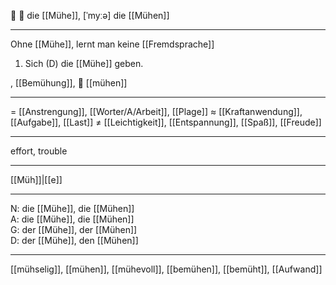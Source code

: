 🔵 💪 die [[Mühe]], [ˈmyːə]
die [[Mühen]]

---
Ohne [[Mühe]], lernt man keine [[Fremdsprache]]

1. Sich (D) die [[Mühe]] geben.

, [[Bemühung]], 💪 [[mühen]]

---
= [[Anstrengung]], [[Worter/A/Arbeit]], [[Plage]]
≈ [[Kraftanwendung]], [[Aufgabe]], [[Last]]
≠ [[Leichtigkeit]], [[Entspannung]], [[Spaß]], [[Freude]]

---
effort, trouble

---
[[Müh]]|[[e]]

---
N: die [[Mühe]], die [[Mühen]]  
A: die [[Mühe]], die [[Mühen]]  
G: der [[Mühe]], der [[Mühen]]  
D: der [[Mühe]], den [[Mühen]]  

---
[[mühselig]], [[mühen]], [[mühevoll]], [[bemühen]], [[bemüht]], [[Aufwand]]